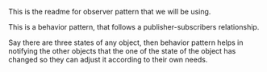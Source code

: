 This is the readme for observer pattern that we will be using.

This is a behavior pattern, that follows a publisher-subscribers relationship.

Say there are three states of any object, then behavior pattern helps in notifying 
the other objects that the one of the state of the object has changed so they can
adjust it according to their own needs.
